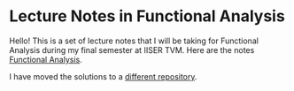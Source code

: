 # Lecture Notes in Functional Analysis

Hello! This is a set of lecture notes that I will be taking for Functional Analysis during my final semester at IISER TVM.
Here are the notes [Functional Analysis](https://raw.githubusercontent.com/ashishKujur7/lectureNotes/main/FunctionalAnalysis/main.pdf).

I have moved the solutions to a [different repository](https://github.com/ashishKujur7/FunctionalAnalysisAssignments).
